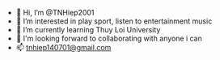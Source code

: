- 👋 Hi, I’m @TNHiep2001
- 👀 I’m interested in play sport, listen to entertainment music
- 🌱 I’m currently learning Thuy Loi University
- 💞️ I'm looking forward to collaborating with anyone i can
- 📫 tnhiep140701@gmail.com

<!---
TNHiep2001/TNHiep2001 is a ✨ special ✨ repository because its `README.md` (this file) appears on your GitHub profile.
You can click the Preview link to take a look at your changes.
--->
